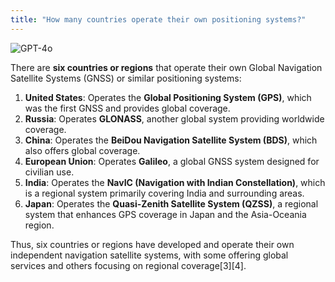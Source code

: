 ```yaml
---
title: "How many countries operate their own positioning systems?"
---
```

![GPT-4o](https://img.shields.io/badge/GPT--4o-3333FF?style=for-the-badge&logo=openai&logoColor=white)



There are **six countries or regions** that operate their own Global Navigation Satellite Systems (GNSS) or similar positioning systems:

1. **United States**: Operates the **Global Positioning System (GPS)**, which was the first GNSS and provides global coverage.
2. **Russia**: Operates **GLONASS**, another global system providing worldwide coverage.
3. **China**: Operates the **BeiDou Navigation Satellite System (BDS)**, which also offers global coverage.
4. **European Union**: Operates **Galileo**, a global GNSS system designed for civilian use.
5. **India**: Operates the **NavIC (Navigation with Indian Constellation)**, which is a regional system primarily covering India and surrounding areas.
6. **Japan**: Operates the **Quasi-Zenith Satellite System (QZSS)**, a regional system that enhances GPS coverage in Japan and the Asia-Oceania region.

Thus, six countries or regions have developed and operate their own independent navigation satellite systems, with some offering global services and others focusing on regional coverage\[3]\[4].

&#x20;
